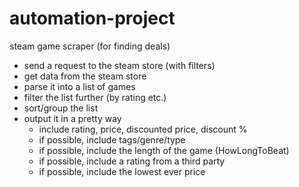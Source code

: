 # automation-project

steam game scraper (for finding deals)

* send a request to the steam store (with filters)
* get data from the steam store
* parse it into a list of games
* filter the list further (by rating etc.)
* sort/group the list
* output it in a pretty way
  * include rating, price, discounted price, discount %
  * if possible, include tags/genre/type
  * if possible, include the length of the game (HowLongToBeat)
  * if possible, include a rating from a third party
  * if possible, include the lowest ever price
